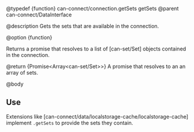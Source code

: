 @typedef {function} can-connect/connection.getSets getSets
@parent can-connect/DataInterface

@description Gets the sets that are available in the connection.

@option {function}

  Returns a promise that resolves to a list of [can-set/Set] objects contained in the connection.

  @return {Promise<Array<can-set/Set>>} A promise that resolves to an an array of sets.

@body

## Use

Extensions like [can-connect/data/localstorage-cache/localstorage-cache] implement
`.getSets` to provide the sets they contain.
